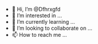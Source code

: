 - 👋 Hi, I’m @Dfhrxgfd
- 👀 I’m interested in ...
- 🌱 I’m currently learning ...
- 💞️ I’m looking to collaborate on ...
- 📫 How to reach me ...

<!---
Dfhrxgfd/Dfhrxgfd is a ✨ special ✨ repository because its `README.md` (this file) appears on your GitHub profile.
You can click the Preview link to take a look at your changes.
--->
